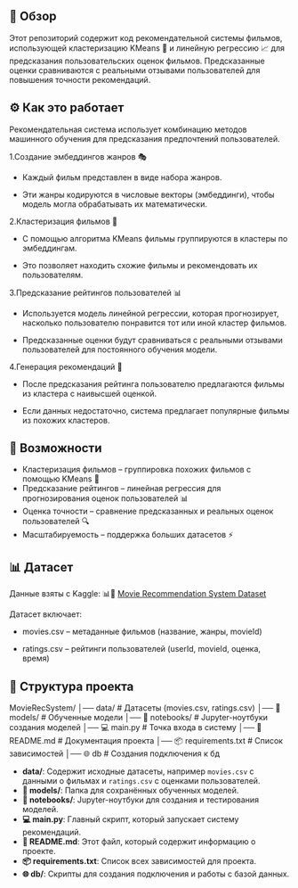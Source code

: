 ## 📌 Обзор

Этот репозиторий содержит код рекомендательной системы фильмов, использующей кластеризацию KMeans 🎯 и линейную регрессию 📈 для предсказания пользовательских оценок фильмов. Предсказанные оценки сравниваются с реальными отзывами пользователей для повышения точности рекомендаций.

## ⚙️ Как это работает

Рекомендательная система использует комбинацию методов машинного обучения для предсказания предпочтений пользователей.

1.Создание эмбеддингов жанров 🎭

- Каждый фильм представлен в виде набора жанров.

- Эти жанры кодируются в числовые векторы (эмбеддинги), чтобы модель могла обрабатывать их математически.

2.Кластеризация фильмов 🔄

- С помощью алгоритма KMeans фильмы группируются в кластеры по эмбеддингам.

- Это позволяет находить схожие фильмы и рекомендовать их пользователям.

3.Предсказание рейтингов пользователей 📊

- Используется модель линейной регрессии, которая прогнозирует, насколько пользователю понравится тот или иной кластер фильмов.

- Предсказанные оценки будут сравниваться с реальными отзывами пользователей для постоянного обучения модели.

4.Генерация рекомендаций 🎯

- После предсказания рейтинга пользователю предлагаются фильмы из кластера с наивысшей оценкой.

- Если данных недостаточно, система предлагает популярные фильмы из похожих кластеров.

## 🚀 Возможности

- Кластеризация фильмов – группировка похожих фильмов с помощью KMeans 🔄
- Предсказание рейтингов – линейная регрессия для прогнозирования оценок пользователей 📊
- Оценка точности – сравнение предсказанных и реальных оценок пользователей 🔍
- Масштабируемость – поддержка больших датасетов ⚡

## 📊 Датасет

Данные взяты с Kaggle: 📊🎥 [Movie Recommendation System Dataset](https://www.kaggle.com/datasets/parasharmanas/movie-recommendation-system/data?select=ratings.csv)

Датасет включает:

- movies.csv – метаданные фильмов (название, жанры, movieId)

- ratings.csv – рейтинги пользователей (userId, movieId, оценка, время)

## 📁 Структура проекта
MovieRecSystem/
│── data/                   # Датасеты (movies.csv, ratings.csv)
│── 🧠 models/             # Обученные модели
│── 📓 notebooks/          # Jupyter-ноутбуки создания моделей
│── 💻 main.py             # Точка входа в систему
│── 📜 README.md           # Документация проекта
│── 📦 requirements.txt    # Список зависимостей
│── 🌐 db                  # Создания подключения к бд

- **data/**: Содержит исходные датасеты, например `movies.csv` с данными о фильмах и `ratings.csv` с оценками пользователей.
- **🧠 models/**: Папка для сохранённых обученных моделей.
- **📓 notebooks/**: Jupyter-ноутбуки для создания и тестирования моделей.
- **💻 main.py**: Главный скрипт, который запускает систему рекомендаций.
- **📜 README.md**: Этот файл, который содержит информацию о проекте.
- **📦 requirements.txt**: Список всех зависимостей для проекта.
- **🌐 db/**: Скрипты для создания подключения и работы с базой данных.

